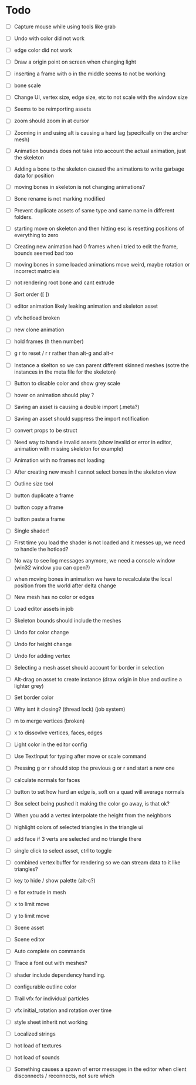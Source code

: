 # Todo

- [ ] Capture mouse while using tools like grab
- [ ] Undo with color did not work
- [ ] edge color did not work
- [ ] Draw a origin point on screen when changing light
- [ ] inserting a frame with o in the middle seems to not be working
- [ ] bone scale
- [ ] Change UI, vertex size, edge size, etc to not scale with the window size
- [ ] Seems to be reimporting assets
- [ ] zoom should zoom in at cursor
- [ ] Zooming in and using alt is causing a hard lag (specifcally on the archer mesh)
- [ ] Animation bounds does not take into account the actual animation, just the skeleton

- [ ] Adding a bone to the skeleton caused the animations to write garbage data for position
- [ ] moving bones in skeleton is not changing animations?
- [ ] Bone rename is not marking modified
- [ ] Prevent duplicate assets of same type and same name in different folders.
- [ ] starting move on skeleton and then hitting esc is resetting positions of everything to zero
- [ ] Creating new animation had 0 frames when i tried to edit the frame, bounds seemed bad too
- [ ] moving bones in some loaded animations move weird, maybe rotation or incorrect matrcieis
- [ ] not rendering root bone and cant extrude
- [ ] Sort order ([ ])
- [ ] editor animation likely leaking animation and skeleton asset 
- [ ] vfx hotload broken
- [ ] new clone animation
- [ ] hold frames (h then number)
- [ ] g r to reset / r r rather than alt-g and alt-r
- [ ] Instance a skelton so we can parent different skinned meshes (sotre the instances in the meta file for the skeleton)
- [ ] Button to disable color and show grey scale
- [ ] hover on animation should play ?
- [ ] Saving an asset is causing a double import (.meta?)
- [ ] Saving an asset should suppress the import notification 
- [ ] convert props to be struct
- [ ] Need way to handle invalid assets (show invalid or error in editor, animation with missing skeleton for example)
- [ ] Animation with no frames not loading
- [ ] After creating new mesh I cannot select bones in the skeleton view
- [ ] Outline size tool
- [ ] button duplicate a frame
- [ ] button copy a frame
- [ ] button paste a frame
- [ ] Single shader!
- [ ] First time you load the shader is not loaded and it messes up, we need to handle the hotload?
- [ ] No way to see log messages anymore, we need a console window (win32 window you can open?)
- [ ] when moving bones in animation we have to recalculate the local position from the world after delta change
- [ ] New mesh has no color or edges
- [ ] Load editor assets in job
- [ ] Skeleton bounds should include the meshes
- [ ] Undo for color change
- [ ] Undo for height change
- [ ] Undo for adding vertex
- [ ] Selecting a mesh asset should account for border in selection
- [ ] Alt-drag on asset to create instance  (draw origin in blue and outline a lighter grey)
- [ ] Set border color
- [ ] Why isnt it closing? (thread lock) (job system)
- [ ] m to merge vertices (broken)
- [ ] x to dissovlve vertices, faces, edges
- [ ] Light color in the editor config
- [ ] Use TextInput for typing after move or scale command
- [ ] Pressing g or r should stop the previous g or r and start a new one
- [ ] calculate normals for faces
- [ ] button to set how hard an edge is, soft on a quad will average normals 
- [ ] Box select being pushed it making the color go away, is that ok?
- [ ] When you add a vertex interpolate the height from the neighbors
- [ ] highlight colors of selected triangles in the triangle ui
- [ ] add face if 3 verts are selected and no triangle there
- [ ] single click to select asset, ctrl to toggle
- [ ] combined vertex buffer for rendering so we can stream data to it like triangles?  
- [ ] key to hide / show palette (alt-c?)
- [ ] e for extrude in mesh
- [ ] x to limit move
- [ ] y to limit move
- [ ] Scene asset 
- [ ] Scene editor
- [ ] Auto complete on commands
- [ ] Trace a font out with meshes?
- [ ] shader include dependency handling.
- [ ] configurable outline color
- [ ] Trail vfx for individual particles
- [ ] vfx initial_rotation and rotation over time
- [ ] style sheet inherit not working
- [ ] Localized strings
- [ ] hot load of textures
- [ ] hot load of sounds
- [ ] Something causes a spawn of error messages in the editor when client disconnects / reconnects, not sure which
